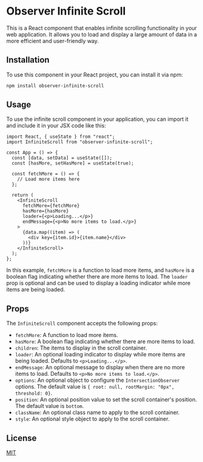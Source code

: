 # Observer Infinite Scroll

This is a React component that enables infinite scrolling functionality in your web application. It allows you to load and display a large amount of data in a more efficient and user-friendly way.

## Installation

To use this component in your React project, you can install it via npm:

```bash
npm install observer-infinite-scroll
```

## Usage

To use the infinite scroll component in your application, you can import it and include it in your JSX code like this:

```tsx
import React, { useState } from "react";
import InfiniteScroll from "observer-infinite-scroll";

const App = () => {
  const [data, setData] = useState([]);
  const [hasMore, setHasMore] = useState(true);

  const fetchMore = () => {
    // Load more items here
  };

  return (
    <InfiniteScroll
      fetchMore={fetchMore}
      hasMore={hasMore}
      loader={<p>Loading...</p>}
      endMessage={<p>No more items to load.</p>}
    >
      {data.map((item) => (
        <div key={item.id}>{item.name}</div>
      ))}
    </InfiniteScroll>
  );
};
```

In this example, `fetchMore` is a function to load more items, and `hasMore` is a boolean flag indicating whether there are more items to load. The `loader` prop is optional and can be used to display a loading indicator while more items are being loaded.

## Props

The `InfiniteScroll` component accepts the following props:

- `fetchMore`: A function to load more items.
- `hasMore`: A boolean flag indicating whether there are more items to load.
- `children`: The items to display in the scroll container.
- `loader`: An optional loading indicator to display while more items are being loaded.
  Defaults to `<p>Loading...</p>`.
- `endMessage`: An optional message to display when there are no more items to load.
  Defaults to `<p>No more items to load.</p>`.
- `options`: An optional object to configure the `IntersectionObserver` options. The default value is `{ root: null, rootMargin: "0px", threshold: 0}`.
- `position`: An optional position value to set the scroll container's position. The default value is `bottom`.
- `className`: An optional class name to apply to the scroll container.
- `style`: An optional style object to apply to the scroll container.

## License

[MIT](MIT)
